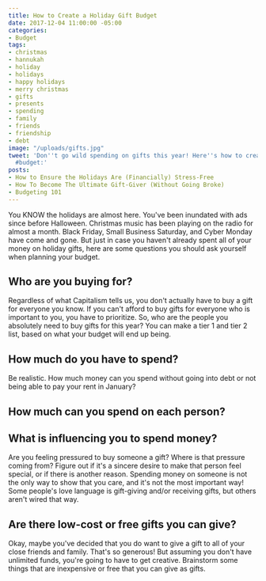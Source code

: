 ```yaml
---
title: How to Create a Holiday Gift Budget
date: 2017-12-04 11:00:00 -05:00
categories:
- Budget
tags:
- christmas
- hannukah
- holiday
- holidays
- happy holidays
- merry christmas
- gifts
- presents
- spending
- family
- friends
- friendship
- debt
image: "/uploads/gifts.jpg"
tweet: 'Don''t go wild spending on gifts this year! Here''s how to create a gift-buying
  #budget:'
posts:
- How to Ensure the Holidays Are (Financially) Stress-Free
- How To Become The Ultimate Gift-Giver (Without Going Broke)
- Budgeting 101
---
```


You KNOW the holidays are almost here. You've been inundated with ads since before Halloween. Christmas music has been playing on the radio for almost a month. Black Friday, Small Business Saturday, and Cyber Monday have come and gone. But just in case you haven't already spent all of your money on holiday gifts, here are some questions you should ask yourself when planning your budget.

## Who are you buying for?

Regardless of what Capitalism tells us, you don't actually have to buy a gift for everyone you know. If you can't afford to buy gifts for everyone who is important to you, you have to prioritize. So, who are the people you absolutely need to buy gifts for this year? You can make a tier 1 and tier 2 list, based on what your budget will end up being.

## How much do you have to spend?

Be realistic. How much money can you spend without going into debt or not being able to pay your rent in January?

## How much can you spend on each person?

## What is influencing you to spend money?

Are you feeling pressured to buy someone a gift? Where is that pressure coming from? Figure out if it's a sincere desire to make that person feel special, or if there is another reason. Spending money on someone is not the only way to show that you care, and it's not the most important way! Some people's love language is gift-giving and/or receiving gifts, but others aren't wired that way. 

## Are there low-cost or free gifts you can give?

Okay, maybe you've decided that you do want to give a gift to all of your close friends and family. That's so generous! But assuming you don't have unlimited funds, you're going to have to get creative. Brainstorm some things that are inexpensive or free that you can give as gifts. 